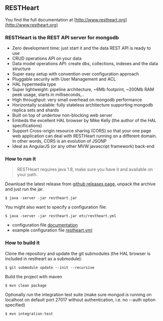 ## RESTHeart

You find the full documentation at [http://www.restheart.org](http://www.restheart.org)

### RESTHeart is the REST API server for mongodb

* Zero development time: just start it and the data REST API is ready to use
* CRUD operations API on your data
* Data model operations API: create dbs, collections, indexes and the data structure
* Super easy setup with convention over configuration approach
* Pluggable security with User Management and ACL
* HAL hypermedia type
* Super lightweight: pipeline architecture, ~6Mb footprint, ~200Mb RAM peek usage, starts in milliseconds,..
* High throughput: very small overhead on mongodb performance
* Horizontally scalable: fully stateless architecture supporting mongodb replica sets and shards
* Built on top of undertow non-blocking web server
* Embeds the excellent HAL browser by Mike Kelly (the author of the HAL specifications)
* Support Cross-origin resource sharing (CORS) so that your one page web application can deal with RESTHeart running on a different domain. In other words, CORS is an evolution of JSONP
* Ideal as AngularJS (or any other MVW javascript framework) back-end

### How to run it

> RESTHeart requires java 1.8, make sure you have it and available on your path.

Download the latest release from [github releases page](https://github.com/SoftInstigate/restheart/releases), unpack the archive and just run the jar.

	$ java -server -jar restheart.jar
	
You might also want to specify a configuration file:

	$ java -server -jar restheart.jar etc/restheart.yml
	
* configuration file [documentation](http://www.restheart.org/docs/v0.9/#/configuration)
* example configuration file [restheart.yml](http://www.restheart.org/docs/v0.9/#/configuration/example)
	
### How to build it

Clone the repository and update the git submodules (the HAL browser is included in restheart as a submodule):  

    $ git submodule update --init --recursive 
    
Build the project with maven

    $ mvn clean package
    
Optionally run the integration test suite (make sure mongod is running on localhost on default port 27017 without authentication, i.e. no --auth option specified)

    $ mvn integration-test
   
